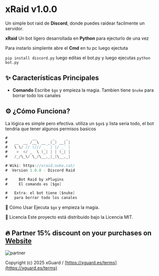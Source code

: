 #  xRaid v1.0.0

Un simple bot raid de **Discord**, donde puedes raidear facilmente un servidor.

**xRaid** Un bot ligero desarrollada en **Python** para ejecturlo de una vez

Para instarlo simplente abre el **Cmd** en tu pc luego ejectuta

``pip install discord.py`` luego editas el bot.py y luego ejecutas ``python bot.py``

## ✨ Características Principales

* **Comando** Escribe `$go` y empieza la magia. Tambien tiene `$nuke` para borrar todo los canales

## ⚙️ ¿Cómo Funciona?

La lógica es simple pero efectiva. utiliza un `$go$` y lista seria todo, el bot tendria que tener algunos permisos basicos

```java
#           __       _     _ 
#   __  __ /__\ __ _(_) __| |
#   \ \/ // \/// _` | |/ _` |
#    >  </ _  \ (_| | | (_| |
#   /_/\_\/ \_/\__,_|_|\__,_|

# Wiki: https://xraid.nuke.cat/
#  Version 1.0.0 - Discord Raid

#     Bot Raid by xPlugins                
#     El comando es [$go]

#   Extra: el bot tiene [$nuke]
#   para borrar todo los canales
```

🚀 Cómo Usar
Ejecuta `$go` y empieza la magia.

📄 Licencia
Este proyecto está distribuido bajo la Licencia MIT.

## 🔥 Partner 15% discount on your purchases on [Website]([https://cprot.net/](https://www.neohosting.cloud/))
![partner](https://i.postimg.cc/y6rcMgxB/image.png)

Copyright (c) 2025 xGuard / [https://xguard.es/terms](https://xguard.es/terms)

